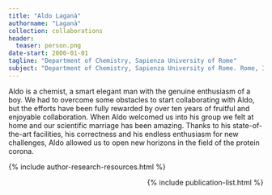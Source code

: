 ```yaml
---
title: "Aldo Laganà"
authorname: "Laganà"
collection: collaborations
header:
  teaser: person.png
date-start: 2000-01-01
tagline: "Department of Chemistry, Sapienza University of Rome"
subject: "Department of Chemistry, Sapienza University of Rome. Rome, Italy"
---
```


Aldo is a chemist, a smart elegant man with the genuine enthusiasm of a boy. We had to overcome some obstacles to start collaborating with Aldo, but the efforts have been fully rewarded by over ten years of fruitful and enjoyable collaboration. When Aldo welcomed us into his group we felt at home and our scientific marriage has been amazing. Thanks to his state-of-the-art facilities, his correctness and his endless enthusiasm for new challenges, Aldo allowed us to open new horizons in the field of the protein corona. 

{% include author-research-resources.html %}

<div style="text-align: right"> 

{% include publication-list.html %}
